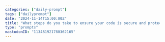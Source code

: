 ```yaml
---
categories: ["daily-prompt"]
tags: ["dailyprompt"]
date: "2024-11-14T15:00:00Z"
title: "What steps do you take to ensure your code is secure and protected from vulnerabilities?"
type: "prompts"
mastodonID: "113481921780362165"
---
```

